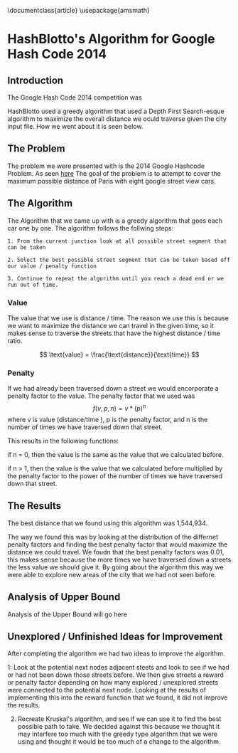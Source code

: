 \documentclass{article}
\usepackage{amsmath}

# HashBlotto's Algorithm for Google Hash Code 2014

## Introduction
The Google Hash Code 2014 competition was 

HashBlotto used a greedy algorithm that used a Depth First Search-esque algorithm to maximize the overall distance we oculd traverse given the city input file. How we went about it is seen below. 

## The Problem

The problem we were presented with is the 2014 Google Hashcode Problem. As seen [here](https://storage.googleapis.com/coding-competitions.appspot.com/HC/2014/hashcode2014_final_task.pdf) The goal of the problem is to attempt to cover the maximum possible distance of Paris with eight google street view cars. 

## The Algorithm

The Algorithm that we came up with is a greedy algorithm that goes each car one by one. The algorithm follows the follwing steps:

    1. From the current junction look at all possible street segment that can be taken 

    2. Select the best possible street segment that can be taken based off our value / penalty function 

    3. Continue to repeat the algorithm until you reach a dead end or we run out of time. 

### Value 

The value that we use is distance / time. The reason we use this is because we want to maximize the distance we can travel in the given time, so it makes sense to traverse the streets that have the highest distance / time ratio.

$$ \text{value} = \frac{\text{distance}}{\text{time}} $$

### Penalty 

If we had already been traversed down a street we would encorporate a penalty factor to the value. The penalty factor that we used was $$f(v, p, n) = v * (p)^n$$ where v is value (distance/time ), p is the penalty factor, and n is the number of times we have traversed down that street. 

This results in the following functions:

if n = 0, then the value is the same as the value that we calculated before.

if n > 1, then the value is the value that we calculated before multiplied by the penalty factor to the power of the number of times we have traversed down that street.


## The Results

The best distance that we found using this algorithm was 1,544,934. 

The way we found this was by looking at the distribution of the differnet penalty factors and finding the best penalty factor that would maximize the distance we could travel. We foudn that the best penalty factors was 0.01, this makes sense because the more times we have traversed down a streets the less value we should give it. By going about the algorithm this way we were able to explore new areas of the city that we had not seen before.


## Analysis of Upper Bound

Analysis of the Upper Bound will go here

## Unexplored / Unfinished Ideas for Improvement

After completing the algorithm we had two ideas to improve the algorithm.

1: Look at the potential next nodes adjacent steets and look to see if we had or had not been down those streets before. We then give streets a reward or penalty factor depending on how many explored / unexplored streets were connected to the potential next node. Looking at the results of implementing this into the reward function that we found, it did not improve the results.


2. Recreate Kruskal's algorithm, and see if we can use it to find the best possible path to take. We decided against this because we thought it may interfere too much with the greedy type algorithm that we were using and thought it would be too much of a change to the algorithm.